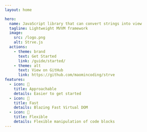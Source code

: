 ```yaml
---
layout: home

hero:
  name: JavaScript library that can convert strings into view
  tagline: Lightweight MVVM framework
  image:
    src: /logo.png
    alt: Strve.js
  actions:
    - theme: brand
      text: Get Started
      link: /guide/started/
    - theme: alt
      text: View on GitHub
      link: https://github.com/maomincoding/strve
features:
  - icon: 🔌
    title: Approachable
    details: Easier to get started
  - icon: 🚀
    title: Fast
    details: Blazing Fast Virtual DOM
  - icon: 🔩
    title: Flexible
    details: Flexible manipulation of code blocks
---
```

